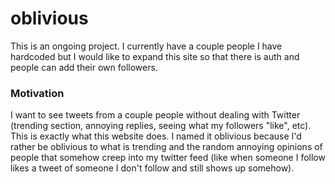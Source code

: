 # oblivious

This is an ongoing project. I currently have a couple people I have hardcoded but I would like to expand this site so that there is auth and people can add their own followers.

### Motivation

I want to see tweets from a couple people without dealing with Twitter (trending section, annoying replies, seeing what my followers "like", etc). This is exactly what this website does. I named it oblivious because I'd rather be oblivious to what is trending and the random annoying opinions of people that somehow creep into my twitter feed (like when someone I follow likes a tweet of someone I don't follow and still shows up somehow).
